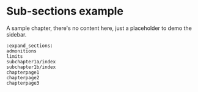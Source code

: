 # Sub-sections example

A sample chapter, there's no content here, just a placeholder to demo the sidebar.

```{toctree}
:expand_sections:
admonitions
limits
subchapter1a/index
subchapter1b/index
chapterpage1
chapterpage2
chapterpage3
```

